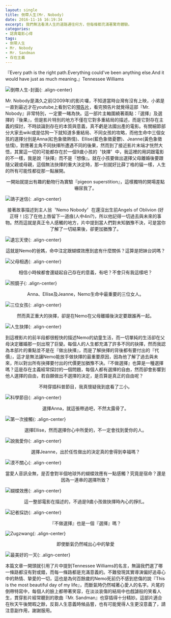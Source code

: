 ```yaml
---
layout: single
title: 倒帶人生(Mr. Nobody)
date: 2016-11-16 16:19:34
excerpt: 我們無法看清人生的道路通往何方，但每條都充滿著驚奇體驗。
categories:
- 認真電影心得
tags:
- 倒帶人生
- Mr. Nobody
- Mr. Sandman
- 存在主義
---
```


『Every path is the right path.Everything could've been anything else.And it would have just as much meaning.』Tennessee Williams

![倒帶人生-封面](/assets/images/album/電影賞析-Mr-Nobody/IMDB.jpg){: .align-center}

Mr. Nobody是滿久之前(2009年)的影片囉，不知道當時台灣有沒有上映，小弟是一直到最近才在youtube上看到它的[預告片](https://www.youtube.com/watch?v=mpi0qsp3v_w)，看完預告片就覺得這部『Mr. Nobody』非常特別，一定要一睹為快。這一部片主軸圍繞著兩點：『選擇』及選擇的『後果』，但是影片特別的地方不僅在它對多重結局的描述，而是它對存在主義的探討，不時談論到存在的本質與意義，真不虧是法國出產的電影。有關細節部分大家去wiki或是估狗一下就知道多重結局、不同女孩的攻略，而他生命中三個女孩的選擇分別是Anna(紅色象徵熱情)、Ellise(藍色象徵憂鬱)、Jeanne(黃色象徵怯懦)，對應著主角不同抉擇所遭遇不同的後果，然而到了接近影片末端才恍然大悟，其實這一切的可能都存在於一個9歲小孩的〝抉擇〞中，我這裡的用詞跟電影的不一樣，我是說『抉擇』而不是『想像』。就在小孩要做出選擇父母離婚後要跟隨父親或母親，這個無法抉擇的重大決定時，那一刻就好比薛丁格的貓一樣，人生的所有可能性都從那一點展開。

<p style="text-align: center;">一開始就提出有趣的動物行為實驗『pigeon superstition』，這樣獨特的開場差點嚇尿我了。</p>

![鴿子迷信](/assets/images/album/電影賞析-Mr-Nobody/pigeonsuperstition.jpg){: .align-center}

<p style="text-align: center;">接著故事描述到主人翁〝Nemo Nobody〞在還沒出生前Angels of Oblivion (好正呀！)忘了在他上唇留下一道痕(人中4ni?)，所以他記得一切過去與未來的事物。然而這就是真正令人感觸的地方，片中提到當人們對未知猶豫不決，可是當你了解了一切結果後，卻更加猶豫了。</p>

![遺忘天使](/assets/images/album/電影賞析-Mr-Nobody/angelsofoblivion.jpg){: .align-center}

<p style="text-align: center;">這就是Nemo的爸媽，命中注定跟蝴蝶效應到底有什麼關係？這算是把妹台詞嗎？</p>

![父母相遇](/assets/images/album/電影賞析-Mr-Nobody/howparentsmet.jpg){: .align-center}

<p style="text-align: center;">相信小時候都會還疑起自己存在的意義，有吧？不會只有我這樣吧？</p>

![照鏡子](/assets/images/album/電影賞析-Mr-Nobody/whyamime.jpg){: .align-center}

<p style="text-align: center;">Anna、Ellise及Jeanne，Nemo生命中最重要的三位女人。</p>

![三位女孩](/assets/images/album/電影賞析-Mr-Nobody/lifechoice.jpg){: .align-center}

<p style="text-align: center;">然而真正重大的抉擇，卻是在Nemo在父母離婚後決定要跟誰再一起。</p>

![人生抉擇](/assets/images/album/電影賞析-Mr-Nobody/lifechoice2.jpg){: .align-center}

到這裡影片的前半段都很輕快的描述Nemo的幼童生活，而一切單純的生活卻在父母決定離婚那一刻出現了巨變。每個人的人生都充滿了許多不同的抉擇，然而我認為本部片的重點並不是在『做出抉擇』，而是了解抉擇的背後都有要付出的『代價』，這才是無法讓Nemo能放手做抉擇的最重要原因，因為他了解了過去與未來，所以對出所有抉擇要付出的代價更加猶豫不決。『不做選擇』也算是一種選擇嗎？這是存在主義經常探討的一個問題，每個人都有選擇的自由，然而卻會影響到他人選擇的自由，若自願做出不選擇的決定，是否算是真正的自由呢？

<p style="text-align: center;">不時穿插科普節目，我真懷疑我到底看了三小。</p>

![科學節目](/assets/images/album/電影賞析-Mr-Nobody/sci-fi-show.jpg){: .align-center}

<p style="text-align: center;">選擇Anna，就這張帶過吧，不然太露骨了。</p>

![第一次接觸](/assets/images/album/電影賞析-Mr-Nobody/firsttouch.jpg){: .align-center}

<p style="text-align: center;">選擇Ellise，然而選擇你心中所愛的，不一定會找到愛你的人。</p>

![說我愛你](/assets/images/album/電影賞析-Mr-Nobody/sayiloveyou.jpg){: .align-center}

<p style="text-align: center;">選擇Jeanne，出於任性做出的決定真的會得到幸福嗎？</p>

![漠不關心](/assets/images/album/電影賞析-Mr-Nobody/doimattertoyou.jpg){: .align-center}

<p style="text-align: center;">當愛人音訊全無，是否會對半個地球外的蝴蝶效應有一點感觸？究竟是宿命？還是因為一連串的選擇所致？</p>

![蝴蝶效應](/assets/images/album/電影賞析-Mr-Nobody/raindrop.jpg){: .align-center}

<p style="text-align: center;">這一整部電影在描述的，不過是9歲小孩做抉擇時內心的掙扎。</p>

![記者採訪](/assets/images/album/電影賞析-Mr-Nobody/liveintheimagination.jpg){: .align-center}

<p style="text-align: center;">『不做選擇』也是一個『選擇』嗎？</p>

![Zugzwang](/assets/images/album/電影賞析-Mr-Nobody/zugzwang.jpg){: .align-center}

<p style="text-align: center;">即使斷氣仍然喊出心中的摯愛</p>

![最美好的一天](/assets/images/album/電影賞析-Mr-Nobody/themostbeautifuldayofmylife.jpg){: .align-center}

本篇文章一開頭就引用了片中提到Tennessee Williams的名言，無論我們選了哪一條路都沒有對或錯，而每一條路都是充滿意義的。不難發現其實導演偏好追尋心中的熱情、摯愛的一切，這也是為何百餘歲的Nemo死前仍不感到悲傷的說『This is the most beautiful day of my life』，而斷氣時仍然喊著心愛人的名字。片尾的倒帶特寫中，每個人的臉上都帶著笑容，在淡淡哀傷的結局中也戲謔般的笑看人生，貫穿影片經常聽到的歌曲『Mr. Sandman』也穿插得十分精妙。這部片適合在秋天午後閒暇之餘，反芻人生意義時候品嘗，也有可能覺得人生更沒意義了，請注意副作用，謝謝服用。
